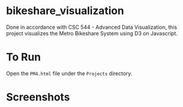 # bikeshare_visualization
Done in accordance with CSC 544 - Advanced Data Visualization, this project visualizes the Metro Bikeshare System using D3 on Javascript.

# To Run
Open the `PM4.html` file under the `Projects` directory.

# Screenshots
